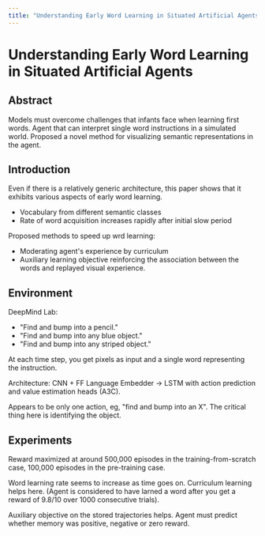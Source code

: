 ```yaml
---
title: "Understanding Early Word Learning in Situated Artificial Agents."
---
```

# Understanding Early Word Learning in Situated Artificial Agents

## Abstract

Models must overcome challenges that infants face when learning first
words. Agent that can interpret single word instructions in a simulated world.
Proposed a novel method for visualizing semantic representations in the agent.

## Introduction

Even if there is a relatively generic architecture, this paper shows that
it exhibits various aspects of early word learning.
 * Vocabulary from different semantic classes
 * Rate of word acquisition increases rapidly after initial slow period

Proposed methods to speed up wrd learning:
 * Moderating agent's experience by curriculum
 * Auxiliary learning objective reinforcing the association between the words and replayed visual experience.

## Environment

DeepMind Lab:
 * "Find and bump into a pencil."
 * "Find and bump into any blue object."
 * "Find and bump into any striped object."

At each time step, you get pixels as input and a single word representing the instruction.

Architecture: CNN + FF Language Embedder -> LSTM with action prediction and value estimation heads (A3C).

Appears to be only one action, eg, "find and bump into an X". The critical thing here is identifying the object.

## Experiments

Reward maximized at around 500,000 episodes in the training-from-scratch case,
100,000 episodes in the pre-training case.

Word learning rate seems to increase as time goes on. Curriculum learning helps
here. (Agent is considered to have larned a word after you get a reward of 9.8/10
over 1000 consecutive trials).

Auxiliary objective on the stored trajectories helps. Agent must predict whether
memory was positive, negative or zero reward.